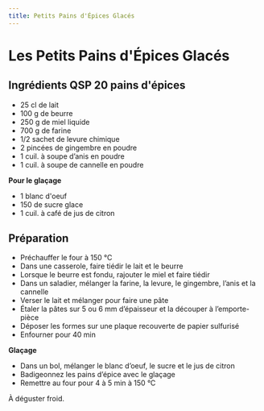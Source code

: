 ```yaml
---
title: Petits Pains d'Épices Glacés
---
```


# Les Petits Pains d'Épices Glacés

## Ingrédients QSP 20 pains d'épices

- 25 cl de lait
- 100 g de beurre
- 250 g de miel liquide
- 700 g de farine
- 1/2 sachet de levure chimique
- 2 pincées de gingembre en poudre
- 1 cuil. à soupe d’anis en poudre
- 1 cuil. à soupe de cannelle en poudre

**Pour le glaçage**

- 1 blanc d'oeuf
- 150 de sucre glace
- 1 cuil. à café de jus de citron

## Préparation

- Préchauffer le four à 150 °C
- Dans une casserole, faire tiédir le lait et le beurre
- Lorsque le beurre est fondu, rajouter le miel et faire tiédir
- Dans un saladier, mélanger la farine, la levure, le gingembre, l’anis et la cannelle
- Verser le lait et mélanger pour faire une pâte
- Étaler la pâtes sur 5 ou 6 mm d’épaisseur et la découper à l’emporte-pièce
- Déposer les formes sur une plaque recouverte de papier sulfurisé
- Enfourner pour 40 min

**Glaçage**

- Dans un bol, mélanger le blanc d’oeuf, le sucre et le jus de citron
- Badigeonnez les pains d’épice avec le glaçage
- Remettre au four pour 4 à 5 min à 150 °C

À déguster froid.